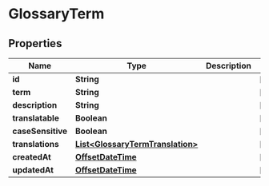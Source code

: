 

# GlossaryTerm

## Properties

Name | Type | Description | Notes
------------ | ------------- | ------------- | -------------
**id** | **String** |  |  [optional]
**term** | **String** |  |  [optional]
**description** | **String** |  |  [optional]
**translatable** | **Boolean** |  |  [optional]
**caseSensitive** | **Boolean** |  |  [optional]
**translations** | [**List&lt;GlossaryTermTranslation&gt;**](GlossaryTermTranslation.md) |  |  [optional]
**createdAt** | [**OffsetDateTime**](OffsetDateTime.md) |  |  [optional]
**updatedAt** | [**OffsetDateTime**](OffsetDateTime.md) |  |  [optional]



